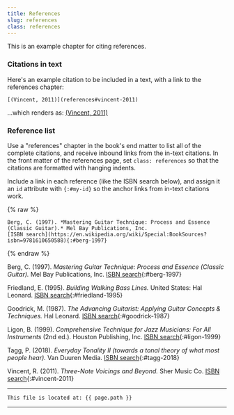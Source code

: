 ```yaml
---
title: References
slug: references
class: references
---
```


This is an example chapter for citing references. 


### Citations in text

Here's an example citation to be included in a text, 
with a link to the references chapter:

```
[(Vincent, 2011)](references#vincent-2011)
```

...which renders as: [(Vincent, 2011)](references#vincent-2011)

### Reference list

Use a "references" chapter in the book's end matter to list all of the complete citations,
and receive inbound links from the in-text citations.
In the front matter of the references page,
set `class: references` so that the citations are formatted with hanging indents.

Include a link in each reference (like the ISBN search below), 
and assign it an `id` attribute with `{:#my-id}` so the anchor links from in-text citations work.

{% raw %}
```
Berg, C. (1997). *Mastering Guitar Technique: Process and Essence (Classic Guitar).* Mel Bay Publications, Inc.
[ISBN search](https://en.wikipedia.org/wiki/Special:BookSources?isbn=9781610650588){:#berg-1997}
```
{% endraw %}


Berg, C. (1997). *Mastering Guitar Technique: Process and Essence (Classic Guitar).* Mel Bay Publications, Inc.
[ISBN search](https://en.wikipedia.org/wiki/Special:BookSources?isbn=9781610650588){:#berg-1997}

Friedland, E. (1995). *Building Walking Bass Lines.* United States: Hal Leonard.
[ISBN search](https://en.wikipedia.org/wiki/Special:BookSources?isbn=9780793542048){:#friedland-1995}

Goodrick, M. (1987). *The Advancing Guitarist: Applying Guitar Concepts & Techniques.* Hal Leonard.
[ISBN search](https://en.wikipedia.org/wiki/Special:BookSources?isbn=0-88188-589-4){:#goodrick-1987}

Ligon, B. (1999). *Comprehensive Technique for Jazz Musicians: For All Instruments* (2nd ed.). Houston Publishing, Inc.
[ISBN search](https://en.wikipedia.org/wiki/Special:BookSources?isbn=978-0-634-00176-5){:#ligon-1999}

Tagg, P. (2018). *Everyday Tonality II (towards a tonal theory of what most people hear).* Van Duuren Media.
[ISBN search](https://en.wikipedia.org/wiki/Special:BookSources?isbn=978-0-9908068-0-6){:#tagg-2018}

Vincent, R. (2011). *Three-Note Voicings and Beyond.* Sher Music Co.
[ISBN search](https://en.wikipedia.org/wiki/Special:BookSources?isbn=1-883217-66-0){:#vincent-2011}


---
```
This file is located at: {{ page.path }}
```
---
